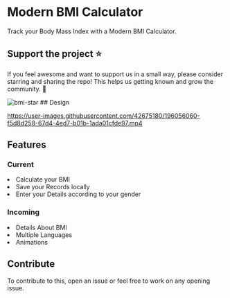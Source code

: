 # Modern BMI Calculator

Track your Body Mass Index with a Modern BMI Calculator.

## Support the project ⭐

If you feel awesome and want to support us in a small way, please consider starring and sharing the repo! This helps us getting known and grow the community. 🙏

<img src="https://raw.githubusercontent.com/antonio-pedro/bmi_calculator/master/public/bmi_calculator.git" alt="bmi-star" />
## Design

https://user-images.githubusercontent.com/42675180/196056060-f5d8d258-67d4-4ed7-b01b-1ada01cfde97.mp4



## Features


### Current

<li>Calculate your BMI</li>
<li>Save your Records locally</li>
<li>Enter your Details according to your gender</li>

  
### Incoming
    
<li>Details About BMI</li>
<li>Multiple Languages</li>
<li>Animations</li>


## Contribute
To contribute to this, open an issue or feel free to work on any opening issue.
 
